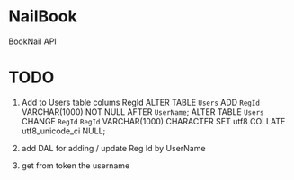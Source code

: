 # NailBook
BookNail API

# TODO
1. Add to Users table colums RegId
ALTER TABLE `Users` ADD `RegId` VARCHAR(1000) NOT NULL AFTER `UserName`; 
ALTER TABLE `Users` CHANGE `RegId` `RegId` VARCHAR(1000) CHARACTER SET utf8 COLLATE utf8_unicode_ci NULL; 

2. add DAL for adding / update Reg Id by UserName
3. get from token the username